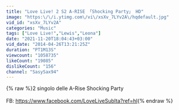 ```yaml
---
title: "Love Live! 2 S2 A-RISE 「Shocking Party」 HD"
image: "https:\/\/i.ytimg.com\/vi\/xsXv_7LYv2A\/hqdefault.jpg"
vid_id: "xsXv_7LYv2A"
categories: "Music"
tags: ["Love Live!","Lewis","Leona"]
date: "2021-11-20T18:04:43+03:00"
vid_date: "2014-04-26T13:21:25Z"
duration: "PT1M13S"
viewcount: "1058735"
likeCount: "19085"
dislikeCount: "156"
channel: "SasySax94"
---
```

{% raw %}2 singolo delle A-Rise Shocking Party<br /><br />FB: <a rel="nofollow" target="blank" href="https://www.facebook.com/LoveLiveSubIta?ref=hl">https://www.facebook.com/LoveLiveSubIta?ref=hl</a>{% endraw %}
